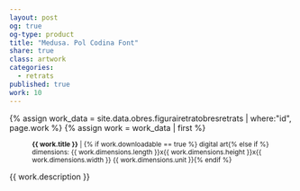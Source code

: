 ```yaml
---
layout: post
og: true
og-type: product
title: "Medusa. Pol Codina Font" 
share: true
class: artwork
categories:
  - retrats
published: true
work: 10
---
```


{% assign work_data = site.data.obres.figurairetratobresretrats | where:"id", page.work %}
{% assign work = work_data | first %}
<figure>
  <div class="padding-artwork-container">
    <div class="embed-container embed-container_{{ work.aspect_ratio }}">
      <core-image sizing="cover" class="core-image-size" preload fade src="{{ work.featured_src }}"></core-image> 
    </div>
  </div>
  <figcaption>
    <p><small><strong>{{ work.title }}</strong> | {% if work.downloadable == true %} digital art{% else if %} dimensions: {{ work.dimensions.length }}x{{ work.dimensions.height }}x{{ work.dimensions.width }} {{ work.dimensions.unit }}{% endif %}</small></p>
  </figcaption>
</figure>
<!--more-->
{{ work.description }}